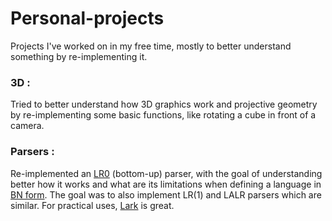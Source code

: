 # Personal-projects

Projects I've worked on in my free time, mostly to better understand something by re-implementing it.

### 3D :
Tried to better understand how 3D graphics work and projective geometry by re-implementing some basic functions, like rotating a cube in front of a camera.

### Parsers :
Re-implemented an [LR0](https://en.wikipedia.org/wiki/LR_parser) (bottom-up) parser, with the goal of understanding better how it works and what are its limitations when defining a language in [BN form](https://en.wikipedia.org/wiki/Backus%E2%80%93Naur_form).
The goal was to also implement LR(1) and LALR parsers which are similar. For practical uses, [Lark](https://github.com/lark-parser/lark) is great.
